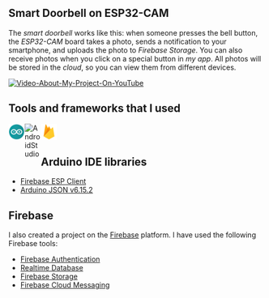 ## Smart Doorbell on ESP32-CAM

The *smart doorbell* works like this: when someone presses the bell button, the *ESP32-CAM* board takes a photo, sends a notification to your smartphone, and uploads the photo to *Firebase Storage*. You can also receive photos when you click on a special button in *my app*. All photos will be stored in the *cloud*, so you can view them from different devices.

[<img alt="Video-About-My-Project-On-YouTube" width="1280px" heigth="720px" src="https://img.youtube.com/vi/1FJSTyXEtSo/0.jpg"/>](https://www.youtube.com/watch?v=1FJSTyXEtSo)

## Tools and frameworks that I used

[<img align="left" alt="ArduinoIDE" width="32px" src="https://raw.githubusercontent.com/github/explore/80688e429a7d4ef2fca1e82350fe8e3517d3494d/topics/arduino/arduino.png"/>](https://www.arduino.cc/en/software)
[<img align="left" alt="AndroidStudio" width="32px" src="https://img.icons8.com/color/344/android-studio--v3.png"/>](https://developer.android.com/studio)
[<img align="left" alt="Firebase" width="32px" src="https://raw.githubusercontent.com/github/explore/80688e429a7d4ef2fca1e82350fe8e3517d3494d/topics/firebase/firebase.png"/>](https://firebase.google.com)
</br>
</br>
## Arduino IDE libraries

+ [Firebase ESP Client](https://github.com/mobizt/Firebase-ESP-Client)
+ [Arduino JSON v6.15.2](https://github.com/bblanchon/ArduinoJson)

## Firebase

I also created a project on the [Firebase](https://firebase.google.com) platform. I have used the following Firebase tools:
+ [Firebase Authentication](https://firebase.google.com/docs/auth)
+ [Realtime Database](https://firebase.google.com/docs/database)
+ [Firebase Storage](https://firebase.google.com/docs/storage)
+ [Firebase Cloud Messaging](https://firebase.google.com/docs/cloud-messaging)